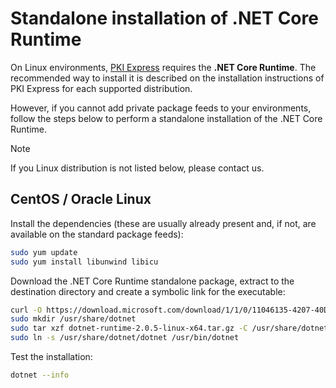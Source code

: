 ﻿# Standalone installation of .NET Core Runtime

On Linux environments, [PKI Express](../index.md) requires the **.NET Core Runtime**. The recommended way to install it
is described on the installation instructions of PKI Express for each supported distribution.

However, if you cannot add private package feeds to your environments, follow the steps below to perform a standalone installation of the .NET Core Runtime.

> [!NOTE]
> If you Linux distribution is not listed below, please contact us.

## CentOS / Oracle Linux

Install the dependencies (these are usually already present and, if not, are available on the standard package feeds):

```sh
sudo yum update
sudo yum install libunwind libicu
```

Download the .NET Core Runtime standalone package, extract to the destination directory and create a symbolic link for the executable:

```sh
curl -O https://download.microsoft.com/download/1/1/0/11046135-4207-40D3-A795-13ECEA741B32/dotnet-runtime-2.0.5-linux-x64.tar.gz
sudo mkdir /usr/share/dotnet
sudo tar xzf dotnet-runtime-2.0.5-linux-x64.tar.gz -C /usr/share/dotnet
sudo ln -s /usr/share/dotnet/dotnet /usr/bin/dotnet
```

Test the installation:

```sh
dotnet --info
```
